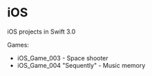 # iOS

iOS projects in Swift 3.0

Games:

- iOS_Game_003 - Space shooter
- iOS_Game_004 "Sequently" - Music memory
